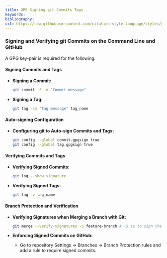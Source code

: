 ```yaml
---
title: GPG Signing git Commits Tags
keywords:
bibliography:
csl: https://raw.githubusercontent.com/citation-style-language/styles/master/ieee.csl
---
```


### Signing and Verifying git Commits on the Command Line and GitHub

A GPG key-pair is required for the following:

#### Signing Commits and Tags

-   **Signing a Commit:**

    ```bash
    git commit -S -m "Commit message"
    ```

-   **Signing a Tag:**
    ```bash
    git tag -sm "Tag message" tag_name
    ```

#### Auto-signing Configuration

-   **Configuring git to Auto-sign Commits and Tags:**
    ```bash
    git config --global commit.gpgsign true
    git config --global tag.gpgsign true
    ```

#### Verifying Commits and Tags

-   **Verifying Signed Commits:**

    ```bash
    git log --show-signature
    ```

-   **Verifying Signed Tags:**
    ```bash
    git tag -v tag_name
    ```

#### Branch Protection and Verification

-   **Verifying Signatures when Merging a Branch with Git:**

    ```bash
    git merge --verify-signatures -S feature-branch # -S is to sign the merge commit, which is automatic if [commit] gpgsign=true is set in .gitconfig
    ```

-   **Enforcing Signed Commits on GitHub:**
    -   Go to repository Settings -> Branches -> Branch Protection rules and add a rule to require signed commits.
